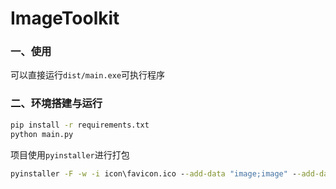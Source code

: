 # ImageToolkit

### 一、使用

可以直接运行`dist/main.exe`可执行程序

### 二、环境搭建与运行

```cmd
pip install -r requirements.txt
python main.py
```

项目使用`pyinstaller`进行打包

```cmd
pyinstaller -F -w -i icon\favicon.ico --add-data "image;image" --add-data "icon:icon" main.py
```



